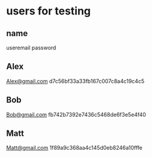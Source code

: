 # users for testing 
## name
useremail
password

## Alex
Alex@gmail.com
d7c56bf33a33fb167c007c8a4c19c4c5

## Bob
Bob@gmail.com
fb742b7392e7436c5468de6f3e5e4f40

## Matt
Matt@gmail.com
1f89a9c368aa4c145d0eb8246a10fffe
